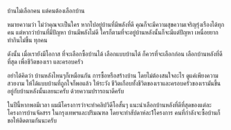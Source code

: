 บ้านไม่เลือกคน แต่คนต้องเลือกบ้าน

หมายความว่า ไม่ว่าคุณจะเป็นใคร หากไปอยู่บ้านที่มีพลังที่ดี คุณก็จะมีความสุขความเจริญรุ่งเรืองได้ทุกคน แต่หากว่าบ้านที่มีปัญหา บ้านมีพลังไม่ดี ใครก็ตามที่จะอยู่บ้านหลังนั้นก็จะมีแต่ปัญหา เหนื่อยยาก ทำกินไม่ขึ้น ทุกคน

ดังนั้น เมื่อเรายังมีโอกาส ที่จะเลือกซื้อบ้านได้ เลือกแบบบ้านได้ ก็ควรที่จะเลือกก่อน เลือกบ้านหลังที่ดีที่สุด เพื่อชีวิตของเรา และครอบครัว

อย่าได้คิดว่า บ้านหลังไหนๆก็เหมือนกัน การซื้อหรือสร้างบ้าน โดยไม่ต้องสนใจอะไร ดูแค่เพียงความสวยงาม ให้ได้แบบบ้านที่ถูกใจก็พอแล้ว ให้ระวัง ชีวิตเกือบทั้งชีวิตของเราและครอบครัวของเรามันขึ้นอยู่กับบ้านหลังนั้นเลยนะครับ ด้วยความปรารถนาดีครับ

ในปีนี้หากพอมีเวลา ผมมีโครงการว่าจะทำคลิปวิดีโอสั้นๆ แนะนำเลือกบ้านหลังที่ดีที่สุดของแต่ละโครงการบ้านจัดสรร ในกรุงเทพฯและปริมณฑล โดยจะทำสัปดาห์ละ1โครงการ คนที่กำลังจะซื้อบ้านก็ขอให้ติดตามกันนะครับ
